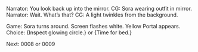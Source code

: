 Narrator: You look back up into the mirror.
CG: Sora wearing outfit in mirror.
Narrator: Wait. What’s that?
CG: A light twinkles from the background.

Game: Sora turns around. Screen flashes white. Yellow Portal appears. 
Choice: {Inspect glowing circle.} or {Time for bed.}

Next: 0008 or 0009
